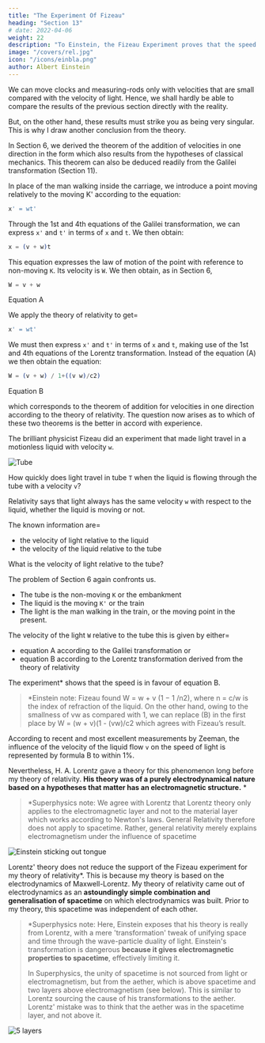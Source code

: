 ```yaml
---
title: "The Experiment Of Fizeau"
heading: "Section 13"
# date: 2022-04-06
weight: 22
description: "To Einstein, the Fizeau Experiment proves that the speed of light is constant"
image: "/covers/rel.jpg"
icon: "/icons/einbla.png"
author: Albert Einstein
---
```




We can move clocks and measuring-rods only with velocities that are small compared with the velocity of light. Hence, we shall hardly be able to compare the results of the previous section directly with the reality. 

But, on the other hand, these results must strike you as being very singular. This is why I draw another conclusion from the theory<!-- , one which can easily be derived from the foregoing considerations, and which has been most elegantly confirmed by experiment -->.

In Section 6, we derived the theorem of the addition of velocities in one direction in the form which also results from the hypotheses of classical mechanics. This theorem can also be deduced readily from the Galilei transformation (Section 11). 

In place of the man walking inside the carriage, we introduce a point moving relatively to the moving K' according to the equation:

``` elixir
x' = wt'
```

Through the 1st and 4th equations of the Galilei transformation, we can express `x'` and `t'` in terms of `x` and `t`. We then obtain:

``` elixir
x = (v + w)t
```

This equation expresses the law of motion of the point with reference to non-moving `K`. Its velocity is `W`. We then obtain, as in Section 6,

``` elixir
W = v + w
```
<figcaption>Equation A</figcaption>

We apply the theory of relativity to get= 

``` elixir
x' = wt'
```

We must then express `x'` and `t'` in terms of `x` and `t`, making use of the 1st and 4th equations of the Lorentz transformation. Instead of the equation (A) we then obtain the equation:

``` elixir
W = (v + w) / 1+((v w)/c2)
```
<figcaption>Equation B</figcaption>

which corresponds to the theorem of addition for velocities in one direction according to the theory of relativity. The question now arises as to which of these two theorems is the better in accord with experience. 

The brilliant physicist Fizeau did an experiment that made light travel in a motionless liquid with velocity `w`.

![Tube](/graphics/physics/fizeau.png)

How quickly does light travel in tube `T` when the liquid is flowing through the tube with a velocity `v`?

Relativity says that light always has the same velocity `w` with respect to the liquid, whether the liquid is moving or not.  

The known information are= 
- the velocity of light relative to the liquid
- the velocity of the liquid relative to the tube

What is the velocity of light relative to the tube?

The problem of Section 6 again confronts us. 
- The tube is the non-moving `K` or the embankment
- The liquid is the moving `K'` or the train
- The light is the man walking in the train, or the moving point in the present.

The velocity of the light `W` relative to the tube this is given by either= 
- equation A according to the Galilei transformation or
- equation B according to the Lorentz transformation derived from the theory of relativity

The experiment* shows that the speed is in favour of equation B. 

> *Einstein note: Fizeau found W = w + v (1 − 1 /n2), where n = c/w is the index of refraction of the liquid. On the other hand, owing to the smallness of vw as compared with 1, we can replace (B) in the first place by W = (w + v)(1 - (vw)/c2 which agrees with Fizeau’s result.

<!-- n
by W = ( w + v ) 1 − vw
, or to the same order of approximation by
c 2 2 -->

According to recent and most excellent measurements by Zeeman, the influence of the velocity of the liquid flow `v` on the speed of light is represented by formula B to within 1%. 

Nevertheless, H. A. Lorentz gave a theory for this phenomenon long before my theory of relativity. **His theory was of a purely electrodynamical nature based on a hypotheses that matter has an electromagnetic structure.** * 

> *Superphysics note: We agree with Lorentz that Lorentz theory only applies to the electromagnetic layer and not to the material layer which works according to Newton's laws. General Relativity therefore does not apply to spacetime. Rather, general relativity merely explains electromagnetism under the influence of spacetime 


![Einstein sticking out tongue](/icons/einbla.png)


<div style="color=  red;">
Lorentz' theory does not reduce the support of the Fizeau experiment for my theory of relativity*. This is because my theory is based on the electrodynamics of Maxwell-Lorentz. My theory of relativity came out of electrodynamics as an <b>astoundingly simple combination and generalisation of spacetime</b> on which electrodynamics was built. Prior to my theory, this spacetime was independent of each other.
</div>

> *Superphysics note: Here, Einstein exposes that his theory is really from Lorentz, with a mere 'transformation' tweak of unifying space and time through the wave-particle duality of light. Einstein's transformation is dangerous **because it gives electromagnetic properties to spacetime**, effectively limiting it. <p>In Superphysics, the unity of spacetime is not sourced from light or electromagnetism, but from the aether, which is above spacetime and two layers above electromagnetism (see below). This is similar to Lorentz sourcing the cause of his transformations to the aether. Lorentz' mistake was to think that the aether was in the spacetime layer, and not above it.</p> 


![5 layers](/graphics/physics/egllayers.png)
